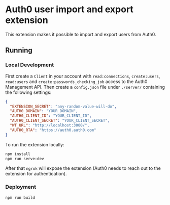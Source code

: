 # Auth0 user import and export extension

This extension makes it possible to import and export users from Auth0.

## Running

### Local Development

First create a `Client` in your account with `read:connections`, `create:users`, `read:users` and `create:passwords_checking_job` access to the Auth0 Management API. Then create a `config.json` file under `./server/` containing the following settings:

```json
{
  "EXTENSION_SECRET": "any-random-value-will-do",
  "AUTH0_DOMAIN": "YOUR_DOMAIN",
  "AUTH0_CLIENT_ID": "YOUR_CLIENT_ID",
  "AUTH0_CLIENT_SECRET": "YOUR_CLIENT_SECRET",
  "WT_URL": "http://localhost:3000/",
  "AUTH0_RTA": "https://auth0.auth0.com"
}
```

To run the extension locally:

```bash
npm install
npm run serve:dev
```

After that `ngrok` will expose the extension (Auth0 needs to reach out to the extension for authentication).

### Deployment

```
npm run build
```
